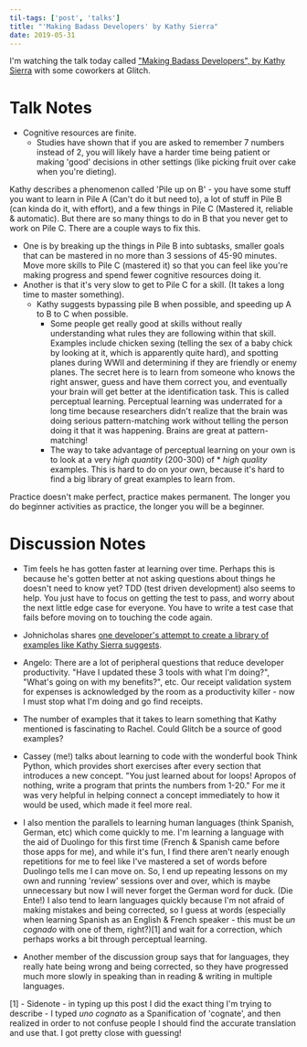 ```yaml
---
til-tags: ['post', 'talks']
title: "'Making Badass Developers' by Kathy Sierra"
date: 2019-05-31
---
```



I'm watching the talk today called ["Making Badass Developers", by Kathy Sierra](https://www.youtube.com/watch?v=FKTxC9pl-WM) with some coworkers at Glitch.

# Talk Notes

- Cognitive resources are finite. 
  - Studies have shown that if you are asked to remember 7 numbers instead of 2, you will likely have a harder time being patient or making 'good' decisions in other settings (like picking fruit over cake when you're dieting). 
  
Kathy describes a phenomenon called 'Pile up on B' - you have some stuff you want to learn in Pile A (Can't do it but need to), a lot of stuff in Pile B (can kinda do it, with effort), and a few things in Pile C (Mastered it, reliable & automatic). But there are so many things to do in B that you never get to work on Pile C. There are a couple ways to fix this.
 - One is by breaking up the things in Pile B into subtasks, smaller goals that can be mastered in no more than 3 sessions of 45-90 minutes. Move more skills to Pile C (mastered it) so that you can feel like you're making progress and spend fewer cognitive resources doing it. 
 - Another is that it's very slow to get to Pile C for a skill. (It takes a long time to master something).
    - Kathy suggests bypassing pile B when possible, and speeding up A to B to C when possible. 
      - Some people get really good at skills without really understanding what rules they are following within that skill. Examples include chicken sexing (telling the sex of a baby chick by looking at it, which is apparently quite hard), and spotting planes during WWII and determining if they are friendly or enemy planes. The secret here is to learn from someone who knows the right answer, guess and have them correct you, and eventually your brain will get better at the identification task. This is called perceptual learning. Perceptual learning was underrated for a long time because researchers didn't realize that the brain was doing serious pattern-matching work without telling the person doing it that it was happening. Brains are great at pattern-matching!
      - The way to take advantage of perceptual learning on your own is to look at a very *high quantity* (200-300) of * *high quality* examples. This is hard to do on your own, because it's hard to find a big library of great examples to learn from. 
      
    
 Practice doesn't make perfect, practice makes permanent. The longer you do beginner activities as practice, the longer you will be a beginner. 
 
 # Discussion Notes
- Tim feels he has gotten faster at learning over time. Perhaps this is because he's gotten better at not asking questions about things he doesn't need to know yet? TDD (test driven development) also seems to help. You just have to focus on getting the test to pass, and worry about the next little edge case for everyone. You have to write a test case that fails before moving on to touching the code again. 

- Johnicholas shares [one developer's attempt to create a library of examples like Kathy Sierra suggests](http://llewellynfalco.blogspot.com/p/sparrow-decks.html). 

- Angelo: There are a lot of peripheral questions that reduce developer productivity. "Have I updated these 3 tools with what I'm doing?", "What's going on with my benefits?", etc. Our receipt validation system for expenses is acknowledged by the room as a productivity killer - now I must stop what I'm doing and go find receipts.

- The number of examples that it takes to learn something that Kathy mentioned is fascinating to Rachel. Could Glitch be a source of good examples?

- Cassey (me!) talks about learning to code with the wonderful book Think Python, which provides short exercises after every section that introduces a new concept. "You just learned about for loops! Apropos of nothing, write a program that prints the numbers from 1-20." For me it was very helpful in helping connect a concept immediately to how it would be used, which made it feel more real. 

- I also mention the parallels to learning human languages (think Spanish, German, etc) which come quickly to me. I'm learning a language with the aid of Duolingo for this first time (French & Spanish came before those apps for me), and while it's fun, I find there aren't nearly enough repetitions for me to feel like I've mastered a set of words before Duolingo tells me I can move on. So, I end up repeating lessons on my own and running 'review' sessions over and over, which is maybe unnecessary but now I will never forget the German word for duck. (Die Ente!) I also tend to learn languages quickly because I'm not afraid of making mistakes and being corrected, so I guess at words (especially when learning Spanish as an English & French speaker - this must be _un cognado_ with one of them, right?)[1] and wait for a correction, which perhaps works a bit through perceptual learning.
 - Another member of the discussion group says that for languages, they really hate being wrong and being corrected, so they have progressed much more slowly in speaking than in reading & writing in multiple languages.




[1] - Sidenote - in typing up this post I did the exact thing I'm trying to describe - I typed _uno cognato_ as a Spanification of 'cognate', and then realized in order to not confuse people I should find the accurate translation and use that. I got pretty close with guessing!